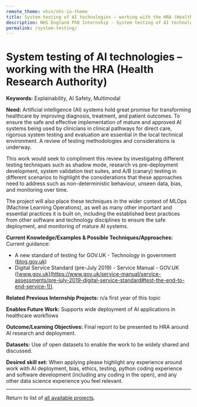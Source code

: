 ```yaml
---
remote_theme: nhsx/nhs-io-theme
title: System testing of AI technologies – working with the HRA (Health Research Authority)
description: NHS England PhD Internship - System testing of AI technologies – working with the HRA (Health Research Authority)
permalink: /system-testing/
---
```


# System testing of AI technologies – working with the HRA (Health Research Authority)

**Keywords:**  Explainability, AI Safety, Multimodal 

**Need:**  Artificial intelligence (AI) systems hold great promise for transforming healthcare by improving diagnosis, treatment, and patient outcomes. To ensure the safe and effective implementation of mature and approved AI systems being used by clinicians in clinical pathways for direct care, rigorous system testing and evaluation are essential in the local technical environment. A review of testing methodologies and considerations is underway.  

This work would seek to compliment this review by investigating different testing techniques such as shadow mode, research vs pre-deployment development, system validation test suites, and A/B (canary) testing in different scenarios to highlight the considerations that these approaches need to address such as non-deterministic behaviour, unseen data, bias, and monitoring over time.  

The project will also place these techniques in the wider context of MLOps (Machine Learning Operations), as well as many other important and essential practices it is built on, including the established best practices from other software and technology disciplines to ensure the safe deployment, and monitoring of mature AI systems. 

**Current Knowledge/Examples & Possible Techniques/Approaches:**  
Current guidance:  
- A new standard of testing for GOV.UK - Technology in government ([blog.gov.uk](https://technology.blog.gov.uk/2021/10/08/a-new-standard-of-testing-for-gov-uk/)) 
- Digital Service Standard (pre-July 2019) - Service Manual - GOV.UK ([www.gov.uk](https://www.gov.uk/service-manual/service-assessments/pre-july-2019-digital-service-standard#test-the-end-to-end-service-1)). 

**Related Previous Internship Projects:** n/a first year of this topic 

**Enables Future Work:** Supports wide deployment of AI applications in healthcare workflows 

**Outcome/Learning Objectives:**  Final report to be presented to HRA around AI research and deployment. 

**Datasets:** Use of open datasets to enable the work to be widely shared and discussed.  

**Desired skill set:** When applying please highlight any experience around work with AI deployment, bias, ethics, testing, python coding experience and software development (including any coding in the open), and any other data science experience you feel relevant.   

---
Return to list of [all available projects](https://nhsx.github.io/nhsx-internship-projects/projects.html).